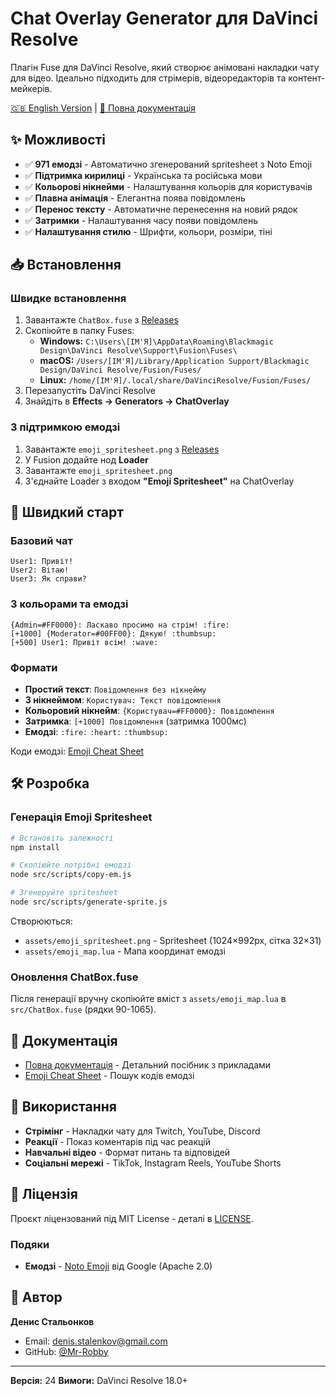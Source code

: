# Chat Overlay Generator для DaVinci Resolve

Плагін Fuse для DaVinci Resolve, який створює анімовані накладки чату для відео. Ідеально підходить для стрімерів, відеоредакторів та контент-мейкерів.

[🇬🇧 English Version](README.md) | [📖 Повна документація](docs/README.uk.md)

## ✨ Можливості

- ✅ **971 емодзі** - Автоматично згенерований spritesheet з Noto Emoji
- ✅ **Підтримка кирилиці** - Українська та російська мови
- ✅ **Кольорові нікнейми** - Налаштування кольорів для користувачів
- ✅ **Плавна анімація** - Елегантна поява повідомлень
- ✅ **Перенос тексту** - Автоматичне перенесення на новий рядок
- ✅ **Затримки** - Налаштування часу появи повідомлень
- ✅ **Налаштування стилю** - Шрифти, кольори, розміри, тіні

## 📥 Встановлення

### Швидке встановлення

1. Завантажте `ChatBox.fuse` з [Releases](https://github.com/Mr-Robby/chat-generator-fuse/releases)
2. Скопіюйте в папку Fuses:
   - **Windows:** `C:\Users\[ІМ'Я]\AppData\Roaming\Blackmagic Design\DaVinci Resolve\Support\Fusion\Fuses\`
   - **macOS:** `/Users/[ІМ'Я]/Library/Application Support/Blackmagic Design/DaVinci Resolve/Fusion/Fuses/`
   - **Linux:** `/home/[ІМ'Я]/.local/share/DaVinciResolve/Fusion/Fuses/`
3. Перезапустіть DaVinci Resolve
4. Знайдіть в **Effects → Generators → ChatOverlay**

### З підтримкою емодзі

1. Завантажте `emoji_spritesheet.png` з [Releases](https://github.com/Mr-Robby/chat-generator-fuse/releases)
2. У Fusion додайте нод **Loader**
3. Завантажте `emoji_spritesheet.png`
4. З'єднайте Loader з входом **"Emoji Spritesheet"** на ChatOverlay

## 🚀 Швидкий старт

### Базовий чат

```
User1: Привіт!
User2: Вітаю!
User3: Як справи?
```

### З кольорами та емодзі

```
{Admin=#FF0000}: Ласкаво просимо на стрім! :fire:
[+1000] {Moderator=#00FF00}: Дякую! :thumbsup:
[+500] User1: Привіт всім! :wave:
```

### Формати

- **Простий текст**: `Повідомлення без нікнейму`
- **З нікнеймом**: `Користувач: Текст повідомлення`
- **Кольоровий нікнейм**: `{Користувач=#FF0000}: Повідомлення`
- **Затримка**: `[+1000] Повідомлення` (затримка 1000мс)
- **Емодзі**: `:fire:` `:heart:` `:thumbsup:`

Коди емодзі: [Emoji Cheat Sheet](https://www.webfx.com/tools/emoji-cheat-sheet/)

## 🛠️ Розробка

### Генерація Emoji Spritesheet

```bash
# Встановіть залежності
npm install

# Скопіюйте потрібні емодзі
node src/scripts/copy-em.js

# Згенеруйте spritesheet
node src/scripts/generate-sprite.js
```

Створюються:
- `assets/emoji_spritesheet.png` - Spritesheet (1024×992px, сітка 32×31)
- `assets/emoji_map.lua` - Мапа координат емодзі

### Оновлення ChatBox.fuse

Після генерації вручну скопіюйте вміст з `assets/emoji_map.lua` в `src/ChatBox.fuse` (рядки 90-1065).

## 📖 Документація

- [Повна документація](docs/README.md) - Детальний посібник з прикладами
- [Emoji Cheat Sheet](https://www.webfx.com/tools/emoji-cheat-sheet/) - Пошук кодів емодзі

## 🎯 Використання

- **Стрімінг** - Накладки чату для Twitch, YouTube, Discord
- **Реакції** - Показ коментарів під час реакцій
- **Навчальні відео** - Формат питань та відповідей
- **Соціальні мережі** - TikTok, Instagram Reels, YouTube Shorts

## 📄 Ліцензія

Проєкт ліцензований під MIT License - деталі в [LICENSE](LICENSE).

### Подяки

- **Емодзі** - [Noto Emoji](https://github.com/googlefonts/noto-emoji) від Google (Apache 2.0)

## 👤 Автор

**Денис Стальонков**
- Email: denis.stalenkov@gmail.com
- GitHub: [@Mr-Robby](https://github.com/Mr-Robby)

---

**Версія:** 24
**Вимоги:** DaVinci Resolve 18.0+
